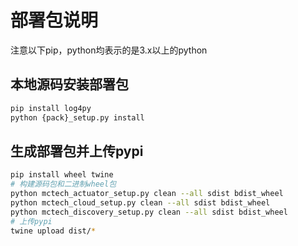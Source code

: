 # 部署包说明

注意以下pip，python均表示的是3.x以上的python

## 本地源码安装部署包

```bash
pip install log4py
python {pack}_setup.py install
```

## 生成部署包并上传pypi

```bash
pip install wheel twine
# 构建源码包和二进制wheel包
python mctech_actuator_setup.py clean --all sdist bdist_wheel
python mctech_cloud_setup.py clean --all sdist bdist_wheel
python mctech_discovery_setup.py clean --all sdist bdist_wheel
# 上传pypi
twine upload dist/*
```
